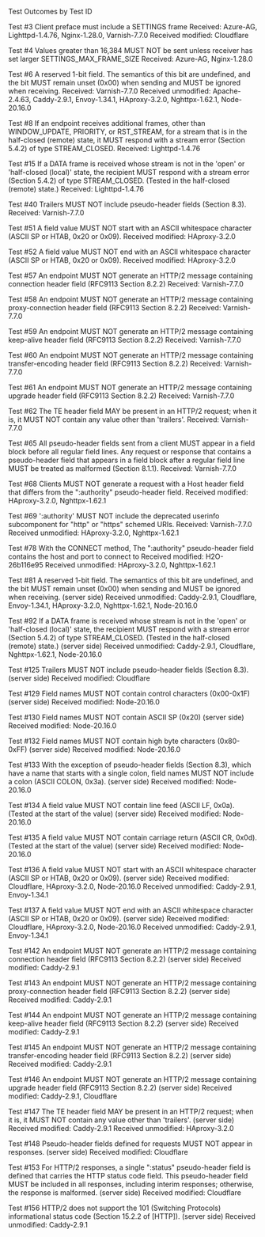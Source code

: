 Test Outcomes by Test ID

Test #3 Client preface must include a SETTINGS frame
Received: Azure-AG, Lighttpd-1.4.76, Nginx-1.28.0, Varnish-7.7.0
Received modified: Cloudflare

Test #4 Values greater than 16,384 MUST NOT be sent unless receiver has set larger SETTINGS_MAX_FRAME_SIZE
Received: Azure-AG, Nginx-1.28.0

Test #6 A reserved 1-bit field. The semantics of this bit are undefined, and the bit MUST remain unset (0x00) when sending and MUST be ignored when receiving.
Received: Varnish-7.7.0
Received unmodified: Apache-2.4.63, Caddy-2.9.1, Envoy-1.34.1, HAproxy-3.2.0, Nghttpx-1.62.1, Node-20.16.0

Test #8 If an endpoint receives additional frames, other than WINDOW_UPDATE, PRIORITY, or RST_STREAM, for a stream that is in the half-closed (remote) state, it MUST respond with a stream error (Section 5.4.2) of type STREAM_CLOSED.
Received: Lighttpd-1.4.76

Test #15 If a DATA frame is received whose stream is not in the 'open' or 'half-closed (local)' state, the recipient MUST respond with a stream error (Section 5.4.2) of type STREAM_CLOSED. (Tested in the half-closed (remote) state.)
Received: Lighttpd-1.4.76

Test #40 Trailers MUST NOT include pseudo-header fields (Section 8.3).
Received: Varnish-7.7.0

Test #51 A field value MUST NOT start with an ASCII whitespace character (ASCII SP or HTAB, 0x20 or 0x09).
Received modified: HAproxy-3.2.0

Test #52 A field value MUST NOT end with an ASCII whitespace character (ASCII SP or HTAB, 0x20 or 0x09).
Received modified: HAproxy-3.2.0

Test #57 An endpoint MUST NOT generate an HTTP/2 message containing connection header field (RFC9113 Section 8.2.2)
Received: Varnish-7.7.0

Test #58 An endpoint MUST NOT generate an HTTP/2 message containing proxy-connection header field (RFC9113 Section 8.2.2)
Received: Varnish-7.7.0

Test #59 An endpoint MUST NOT generate an HTTP/2 message containing keep-alive header field (RFC9113 Section 8.2.2)
Received: Varnish-7.7.0

Test #60 An endpoint MUST NOT generate an HTTP/2 message containing transfer-encoding header field (RFC9113 Section 8.2.2)
Received: Varnish-7.7.0

Test #61 An endpoint MUST NOT generate an HTTP/2 message containing upgrade header field (RFC9113 Section 8.2.2)
Received: Varnish-7.7.0

Test #62 The TE header field MAY be present in an HTTP/2 request; when it is, it MUST NOT contain any value other than 'trailers'.
Received: Varnish-7.7.0

Test #65 All pseudo-header fields sent from a client MUST appear in a field block before all regular field lines. Any request or response that contains a pseudo-header field that appears in a field block after a regular field line MUST be treated as malformed (Section 8.1.1).
Received: Varnish-7.7.0

Test #68 Clients MUST NOT generate a request with a Host header field that differs from the ":authority" pseudo-header field.
Received modified: HAproxy-3.2.0, Nghttpx-1.62.1

Test #69 ':authority' MUST NOT include the deprecated userinfo subcomponent for "http" or "https" schemed URIs.
Received: Varnish-7.7.0
Received unmodified: HAproxy-3.2.0, Nghttpx-1.62.1

Test #78 With the CONNECT method, The ":authority" pseudo-header field contains the host and port to connect to
Received modified: H2O-26b116e95
Received unmodified: HAproxy-3.2.0, Nghttpx-1.62.1

Test #81 A reserved 1-bit field. The semantics of this bit are undefined, and the bit MUST remain unset (0x00) when sending and MUST be ignored when receiving. (server side)
Received unmodified: Caddy-2.9.1, Cloudflare, Envoy-1.34.1, HAproxy-3.2.0, Nghttpx-1.62.1, Node-20.16.0

Test #92 If a DATA frame is received whose stream is not in the 'open' or 'half-closed (local)' state, the recipient MUST respond with a stream error (Section 5.4.2) of type STREAM_CLOSED. (Tested in the half-closed (remote) state.) (server side)
Received unmodified: Caddy-2.9.1, Cloudflare, Nghttpx-1.62.1, Node-20.16.0

Test #125 Trailers MUST NOT include pseudo-header fields (Section 8.3). (server side)
Received modified: Cloudflare

Test #129 Field names MUST NOT contain control characters (0x00-0x1F) (server side)
Received modified: Node-20.16.0

Test #130 Field names MUST NOT contain ASCII SP (0x20) (server side)
Received modified: Node-20.16.0

Test #132 Field names MUST NOT contain high byte characters (0x80-0xFF) (server side)
Received modified: Node-20.16.0

Test #133 With the exception of pseudo-header fields (Section 8.3), which have a name that starts with a single colon, field names MUST NOT include a colon (ASCII COLON, 0x3a). (server side)
Received modified: Node-20.16.0

Test #134 A field value MUST NOT contain line feed (ASCII LF, 0x0a). (Tested at the start of the value) (server side)
Received modified: Node-20.16.0

Test #135 A field value MUST NOT contain carriage return (ASCII CR, 0x0d). (Tested at the start of the value) (server side)
Received modified: Node-20.16.0

Test #136 A field value MUST NOT start with an ASCII whitespace character (ASCII SP or HTAB, 0x20 or 0x09). (server side)
Received modified: Cloudflare, HAproxy-3.2.0, Node-20.16.0
Received unmodified: Caddy-2.9.1, Envoy-1.34.1

Test #137 A field value MUST NOT end with an ASCII whitespace character (ASCII SP or HTAB, 0x20 or 0x09). (server side)
Received modified: Cloudflare, HAproxy-3.2.0, Node-20.16.0
Received unmodified: Caddy-2.9.1, Envoy-1.34.1

Test #142 An endpoint MUST NOT generate an HTTP/2 message containing connection header field (RFC9113 Section 8.2.2) (server side)
Received modified: Caddy-2.9.1

Test #143 An endpoint MUST NOT generate an HTTP/2 message containing proxy-connection header field (RFC9113 Section 8.2.2) (server side)
Received modified: Caddy-2.9.1

Test #144 An endpoint MUST NOT generate an HTTP/2 message containing keep-alive header field (RFC9113 Section 8.2.2) (server side)
Received modified: Caddy-2.9.1

Test #145 An endpoint MUST NOT generate an HTTP/2 message containing transfer-encoding header field (RFC9113 Section 8.2.2) (server side)
Received modified: Caddy-2.9.1

Test #146 An endpoint MUST NOT generate an HTTP/2 message containing upgrade header field (RFC9113 Section 8.2.2) (server side)
Received modified: Caddy-2.9.1, Cloudflare

Test #147 The TE header field MAY be present in an HTTP/2 request; when it is, it MUST NOT contain any value other than 'trailers'. (server side)
Received modified: Caddy-2.9.1
Received unmodified: HAproxy-3.2.0

Test #148 Pseudo-header fields defined for requests MUST NOT appear in responses. (server side)
Received modified: Cloudflare

Test #153 For HTTP/2 responses, a single ":status" pseudo-header field is defined that carries the HTTP status code field. This pseudo-header field MUST be included in all responses, including interim responses; otherwise, the response is malformed. (server side)
Received modified: Cloudflare

Test #156 HTTP/2 does not support the 101 (Switching Protocols) informational status code (Section 15.2.2 of [HTTP]). (server side)
Received unmodified: Caddy-2.9.1

